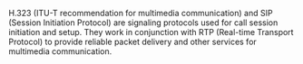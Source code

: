 H.323 (ITU-T recommendation for multimedia communication) and SIP (Session Initiation Protocol) are signaling protocols used for call session initiation and setup. They work in conjunction with RTP (Real-time Transport Protocol) to provide reliable packet delivery and other services for multimedia communication.
